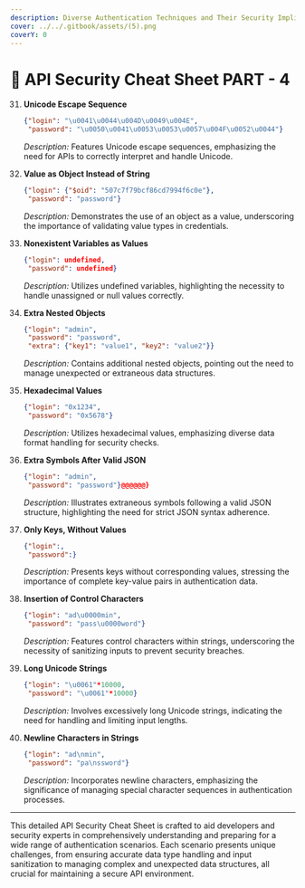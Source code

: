 ```yaml
---
description: Diverse Authentication Techniques and Their Security Implications
cover: ../../.gitbook/assets/(5).png
coverY: 0
---
```


# 🧞 API Security Cheat Sheet PART - 4

31. **Unicode Escape Sequence**

    ```json
    {"login": "\u0041\u0044\u004D\u0049\u004E",
     "password": "\u0050\u0041\u0053\u0053\u0057\u004F\u0052\u0044"}
    ```

    _Description:_ Features Unicode escape sequences, emphasizing the need for APIs to correctly interpret and handle Unicode.
32. **Value as Object Instead of String**

    ```json
    {"login": {"$oid": "507c7f79bcf86cd7994f6c0e"},
     "password": "password"}
    ```

    _Description:_ Demonstrates the use of an object as a value, underscoring the importance of validating value types in credentials.
33. **Nonexistent Variables as Values**

    ```json
    {"login": undefined,
     "password": undefined}
    ```

    _Description:_ Utilizes undefined variables, highlighting the necessity to handle unassigned or null values correctly.
34. **Extra Nested Objects**

    ```json
    {"login": "admin",
     "password": "password",
     "extra": {"key1": "value1", "key2": "value2"}}
    ```

    _Description:_ Contains additional nested objects, pointing out the need to manage unexpected or extraneous data structures.
35. **Hexadecimal Values**

    ```json
    {"login": "0x1234",
     "password": "0x5678"}
    ```

    _Description:_ Utilizes hexadecimal values, emphasizing diverse data format handling for security checks.
36. **Extra Symbols After Valid JSON**

    ```json
    {"login": "admin",
     "password": "password"}@@@@@@}
    ```

    _Description:_ Illustrates extraneous symbols following a valid JSON structure, highlighting the need for strict JSON syntax adherence.
37. **Only Keys, Without Values**

    ```json
    {"login":,
     "password":}
    ```

    _Description:_ Presents keys without corresponding values, stressing the importance of complete key-value pairs in authentication data.
38. **Insertion of Control Characters**

    ```json
    {"login": "ad\u0000min",
     "password": "pass\u0000word"}
    ```

    _Description:_ Features control characters within strings, underscoring the necessity of sanitizing inputs to prevent security breaches.
39. **Long Unicode Strings**

    ```json
    {"login": "\u0061"*10000,
     "password": "\u0061"*10000}
    ```

    _Description:_ Involves excessively long Unicode strings, indicating the need for handling and limiting input lengths.
40. **Newline Characters in Strings**

    ```json
    {"login": "ad\nmin",
     "password": "pa\nssword"}
    ```

    _Description:_ Incorporates newline characters, emphasizing the significance of managing special character sequences in authentication processes.

***

This detailed API Security Cheat Sheet is crafted to aid developers and security experts in comprehensively understanding and preparing for a wide range of authentication scenarios. Each scenario presents unique challenges, from ensuring accurate data type handling and input sanitization to managing complex and unexpected data structures, all crucial for maintaining a secure API environment.
